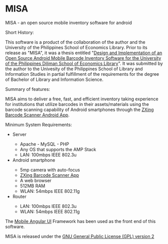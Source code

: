 # MISA
MISA - an open source mobile inventory software for android

Short History:

This software is a product of the collaboration of the author and the University of the Philippines School of Economics Library. Prior to its release as "MISA", it was a thesis entitled "<a href="http://ilib.upd.edu.ph/servlet/template/opac%2CDetails.vm/type/brief/from/search?marcid=249806407">Design and Implementation of an Open Source Android Mobile Barcode Inventory Software for the University of the Philippines Diliman School of Economics Library</a>". It was submitted by the author to the Univesity of the Philippines School of Library and Information Studies in partial fulfillment of the requirements for the degree of Bachelor of Library and Information Science.

Summary of features:

MISA aims to deliver a free, fast, and efficient inventory taking experience for institutions that utilize barcodes in their assets/materials using the barcode scanning capability of Android smartphones through the <a href="https://github.com/zxing/zxing">ZXing Barcode Scanner Android App</a>.

Minimum System Requirements:
<ul>
  <li>Server</li>
    <ul>
      <li>Apache - MySQL - PHP</li>
      <li>Any OS that supports the AMP Stack</li>
      <li>LAN: 100mbps IEEE 802.3u</li>
    </ul>
  <li>Android smartphone</li>
    <ul>
      <li>5mp camera with auto-focus</li>
      <li><a href="https://play.google.com/store/apps/details?id=com.google.zxing.client.android">ZXing Barcode Scanner App</a></li>
      <li>A web browser</li>
      <li>512MB RAM</li>
      <li>WLAN: 54mbps IEEE 802.11g</li>
    </ul>
  <li>Router</li>
    <ul>
      <li>LAN: 100mbps IEEE 802.3u</li>
      <li>WLAN: 54mbps IEEE 802.11g</li>
    </ul>
</ul>

The <a href="https://github.com/mcasimir/mobile-angular-ui/">Mobile Angular UI</a> Framework has been used as the front end of this software.

MISA is released under the <a href="https://github.com/techkiel/MISA/blob/master/LICENSE">GNU General Public License (GPL) version 2</a>

